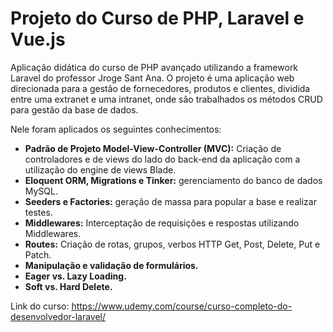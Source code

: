 # Projeto do Curso de PHP, Laravel e Vue.js
Aplicação didática do curso de PHP avançado utilizando a framework Laravel do professor Jroge Sant Ana.
O projeto é uma aplicação web direcionada para a gestão de fornecedores, produtos e clientes, dividida entre uma extranet e uma intranet, onde são trabalhados os métodos CRUD para gestão da base de dados.

Nele foram aplicados os seguintes conhecimentos:

- **Padrão de Projeto Model-View-Controller (MVC):** Criação de controladores e de views do lado do back-end da aplicação com a utilização do engine de views Blade.  
- **Eloquent ORM, Migrations e Tinker:** gerenciamento do banco de dados MySQL.  
- **Seeders e Factories:** geração de massa para popular a base e realizar testes.  
- **Middlewares:** Interceptação de requisições e respostas utilizando Middlewares.  
- **Routes:** Criação de rotas, grupos, verbos HTTP Get, Post, Delete, Put e Patch.  
- **Manipulação e validação de formulários.**
- **Eager vs. Lazy Loading.**
- **Soft vs. Hard Delete.**

Link do curso: https://www.udemy.com/course/curso-completo-do-desenvolvedor-laravel/
